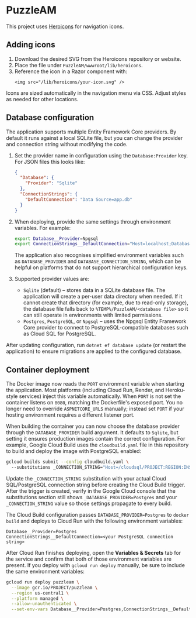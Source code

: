 # PuzzleAM

This project uses [Heroicons](https://heroicons.com/) for navigation icons.

## Adding icons

1. Download the desired SVG from the Heroicons repository or website.
2. Place the file under `PuzzleAM/wwwroot/lib/heroicons`.
3. Reference the icon in a Razor component with:
   ```razor
   <img src="/lib/heroicons/your-icon.svg" />
   ```

Icons are sized automatically in the navigation menu via CSS. Adjust styles as needed for other locations.

## Database configuration

The application supports multiple Entity Framework Core providers. By default it runs against a local SQLite file, but you can
change the provider and connection string without modifying the code.

1. Set the provider name in configuration using the `Database:Provider` key. For JSON files this looks like:

   ```json
   {
     "Database": {
       "Provider": "Sqlite"
     },
     "ConnectionStrings": {
       "DefaultConnection": "Data Source=app.db"
     }
   }
   ```

2. When deploying, provide the same settings through environment variables. For example:

   ```bash
   export Database__Provider=Npgsql
   export ConnectionStrings__DefaultConnection="Host=localhost;Database=puzzledb;Username=postgres;Password=secret"
   ```

   The application also recognises simplified environment variables such as `DATABASE_PROVIDER` and
   `DATABASE_CONNECTION_STRING`, which can be helpful on platforms that do not support hierarchical
   configuration keys.

3. Supported provider values are:

   - `Sqlite` (default) – stores data in a SQLite database file. The application will create a per-user data directory when needed.
     If it cannot create that directory (for example, due to read-only storage), the database file falls back to
     `%TEMP%/PuzzleAM/<database file>` so it can still operate in environments with limited permissions.
   - `Postgres`, `PostgreSQL`, or `Npgsql` – uses the Npgsql Entity Framework Core provider to connect to PostgreSQL-compatible
     databases such as Cloud SQL for PostgreSQL.

After updating configuration, run `dotnet ef database update` (or restart the application) to ensure migrations are applied to
the configured database.

## Container deployment

The Docker image now reads the `PORT` environment variable when starting the application. Most platforms (including Cloud Run,
Render, and Heroku-style services) inject this variable automatically. When `PORT` is not set the container listens on
`8080`, matching the Dockerfile's exposed port. You no longer need to override `ASPNETCORE_URLS` manually; instead set
`PORT` if your hosting environment requires a different listener port.

When building the container you can now choose the database provider through the `DATABASE_PROVIDER` build argument. It
defaults to `Sqlite`, but setting it ensures production images contain the correct configuration. For example, Google Cloud
Build uses the `cloudbuild.yaml` file in this repository to build and deploy the image with PostgreSQL enabled:

```bash
gcloud builds submit --config cloudbuild.yaml \ 
  --substitutions _CONNECTION_STRING="Host=/cloudsql/PROJECT:REGION:INSTANCE;Database=puzzledb;Username=postgres;Password=CHANGE_ME"
```

Update the `_CONNECTION_STRING` substitution with your actual Cloud SQL/PostgreSQL connection string before creating the
Cloud Build trigger. After the trigger is created, verify in the Google Cloud console that the substitutions section still
shows `_DATABASE_PROVIDER=Postgres` and your `_CONNECTION_STRING` value so those settings propagate to every build.

The Cloud Build configuration passes `DATABASE_PROVIDER=Postgres` to `docker build` and deploys to Cloud Run with the
following environment variables:

```text
Database__Provider=Postgres
ConnectionStrings__DefaultConnection=<your PostgreSQL connection string>
```

After Cloud Run finishes deploying, open the **Variables & Secrets** tab for the service and confirm that both of those
environment variables are present. If you deploy with `gcloud run deploy` manually, be sure to include the same environment
variables:

```bash
gcloud run deploy puzzleam \
  --image gcr.io/PROJECT/puzzleam \
  --region us-central1 \
  --platform managed \
  --allow-unauthenticated \
  --set-env-vars Database__Provider=Postgres,ConnectionStrings__DefaultConnection="<your PostgreSQL connection string>"
```
